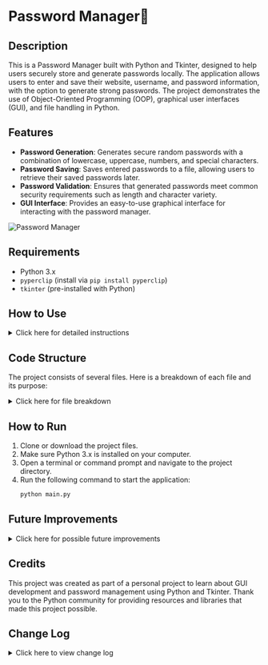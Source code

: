# Password Manager🔑

## Description

This is a Password Manager built with Python and Tkinter, designed to help users securely store and generate passwords locally. The application allows users to enter and save their website, username, and password information, with the option to generate strong passwords. The project demonstrates the use of Object-Oriented Programming (OOP), graphical user interfaces (GUI), and file handling in Python.

## Features

- **Password Generation**: Generates secure random passwords with a combination of lowercase, uppercase, numbers, and special characters.
- **Password Saving**: Saves entered passwords to a file, allowing users to retrieve their saved passwords later.
- **Password Validation**: Ensures that generated passwords meet common security requirements such as length and character variety.
- **GUI Interface**: Provides an easy-to-use graphical interface for interacting with the password manager.

![Password Manager](Password_20manager_app.PNG)
  
## Requirements

- Python 3.x
- `pyperclip` (install via `pip install pyperclip`)
- `tkinter` (pre-installed with Python)
  
## How to Use

<details>
<summary>Click here for detailed instructions</summary>

1. **Start the Application**:
   - Run the `main.py` script using Python. This will open the password manager GUI.

2. **Input**:
   - **Website**: Enter the website for which you're saving credentials.
   - **Username**: Enter the associated username or email address.
   - **Password**: Enter the password for the website or generate a new one using the "Generate Password" button.

3. **Functionality**:
   - Click the "Generate Password" button to generate a new password, which will automatically be copied to your clipboard.
   - After filling in the details, click the "Add" button to save the credentials to a file (`data.json`).
   - A confirmation message will show up to verify the saved data.

     ![Confirmation Message](Passwor.PNG)

4. **Empty Fields Warning**:
   - If any of the fields (Website, Username, or Password) are left empty and the "Add" button is clicked, a warning message will appear, asking the user to fill in all fields before saving.
  
     ![Warning Message](Passwo.PNG)
     
</details>

## Code Structure

The project consists of several files. Here is a breakdown of each file and its purpose:

<details>
<summary>Click here for file breakdown</summary>

### `main.py`
- **Purpose**: Contains the core logic for the Password Manager app, handling GUI elements, user inputs, and password management.
- **Key Functions**:
  - `__init__(self)`: Initializes the app and sets up the main window, labels, entry boxes, and buttons.
  - `generate_password(self)`: Generates a random password and inserts it into the password entry box.
  - `save(self)`: Saves the entered data (website, username, and password) to a file.
  - `password_validation(self)`: Validates the password to meet security requirements using a regex pattern.

### `constants.py`
- **Purpose**: Stores constant values like the font name used in the app.
  
### `data.txt`
- **Purpose**: Stores the saved website credentials (website, username, and password).

### `logo.png`
- **Purpose**: The image file for the logo that is displayed on the app's GUI.
</details>

## How to Run

1. Clone or download the project files.
2. Make sure Python 3.x is installed on your computer.
3. Open a terminal or command prompt and navigate to the project directory.
4. Run the following command to start the application:
   ```bash
   python main.py
   ```

## Future Improvements

<details>
<summary>Click here for possible future improvements</summary>

- **Improvement 1**: Allow the user to edit or delete saved entries.
- **Improvement 2**: Add a feature to encrypt the saved passwords for better security.
- **Improvement 3**: Implement a password strength checker that gives feedback to the user.
- **Improvement 4**: Allow users to categorize or tag saved passwords for easier organization.
  
</details>

## Credits

This project was created as part of a personal project to learn about GUI development and password management using Python and Tkinter. Thank you to the Python community for providing resources and libraries that made this project possible.

## Change Log

<details>
<summary>Click here to view change log</summary>

### Version 1.0.0
- **Initial Release**: Basic functionality including password generation, saving, and GUI setup.

### Bug Fixes
- Fixed minor GUI layout issues for better visibility.

### Known Issues
- No known issues at this time.

</details>
